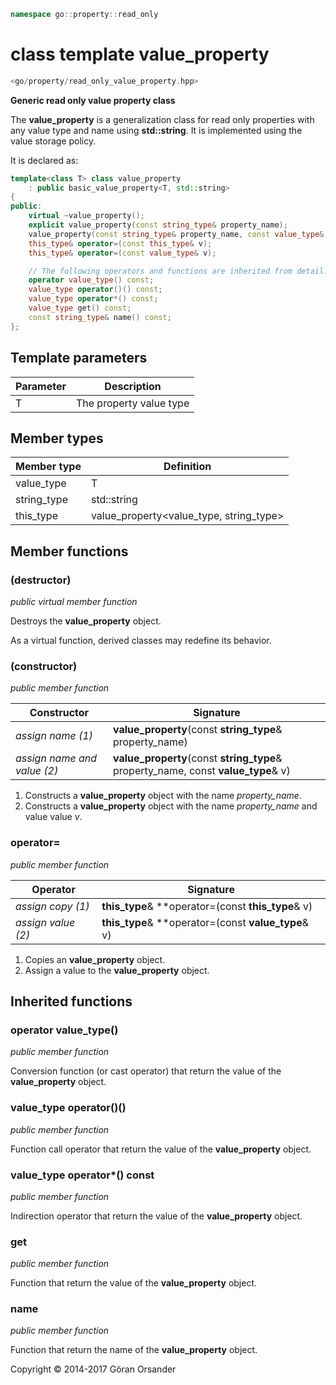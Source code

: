 ```c++
namespace go::property::read_only
```

# class template value_property

```c++
<go/property/read_only_value_property.hpp>
```

**Generic read only value property class**

The **value_property** is a generalization class for read only properties with any value type and name using **std::string**.
It is implemented using the value storage policy.

It is declared as:

```c++
template<class T> class value_property
    : public basic_value_property<T, std::string>
{
public:
    virtual ~value_property();
    explicit value_property(const string_type& property_name);
    value_property(const string_type& property_name, const value_type& v);
    this_type& operator=(const this_type& v);
    this_type& operator=(const value_type& v);

    // The following operators and functions are inherited from detail::property_base<T, policy::value<T>, std::string>
    operator value_type() const;
    value_type operator()() const;
    value_type operator*() const;
    value_type get() const;
    const string_type& name() const;
};
```

## Template parameters

Parameter | Description
-|-
T | The property value type

## Member types

Member type | Definition
-|-
value_type | T
string_type | std::string
this_type | value_property<value_type, string_type>

## Member functions

### (destructor)

*public virtual member function*

Destroys the **value_property** object.

As a virtual function, derived classes may redefine its behavior.

### (constructor)

*public member function*

Constructor | Signature
-|-
*assign name (1)* | **value_property**(const **string_type**& property_name)
*assign name and value (2)* | **value_property**(const **string_type**& property_name, const **value_type**& v)

1. Constructs a **value_property** object with the name *property_name*.
2. Constructs a **value_property** object with the name *property_name* and value value *v*.

### operator=

*public member function*

Operator | Signature
-|-
*assign copy (1)* | **this_type**& **operator=(const **this_type**& v)
*assign value (2)* | **this_type**& **operator=(const **value_type**& v)

1. Copies an **value_property** object.
2. Assign a value to the **value_property** object.

## Inherited functions

### operator value_type()

*public member function*

Conversion function (or cast operator) that return the value of the **value_property** object.

### value_type operator()()

*public member function*

Function call operator that return the value of the **value_property** object.

### value_type operator*() const

*public member function*

Indirection operator that return the value of the **value_property** object.

### get

*public member function*

Function that return the value of the **value_property** object.

### name

*public member function*

Function that return the name of the **value_property** object.

Copyright &copy; 2014-2017 Göran Orsander
